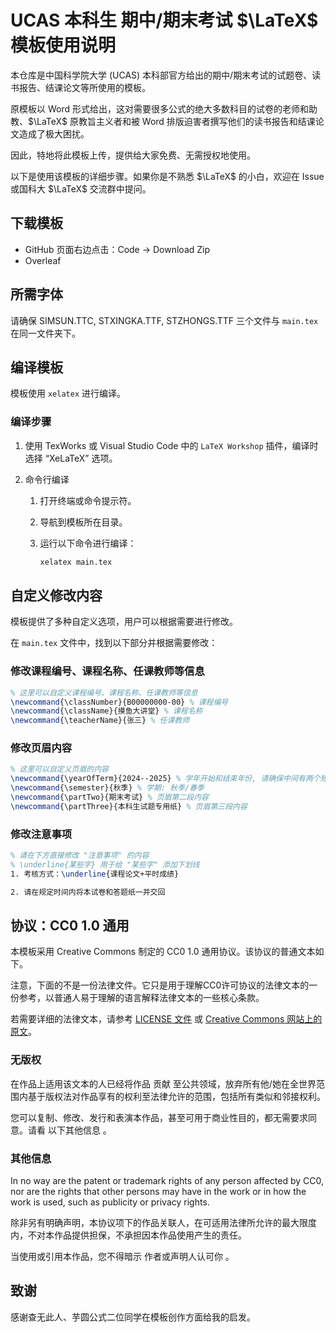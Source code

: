 # UCAS 本科生 期中/期末考试 $\LaTeX$ 模板使用说明

本仓库是中国科学院大学 (UCAS) 本科部官方给出的期中/期末考试的试题卷、读书报告、结课论文等所使用的模板。

原模板以 Word 形式给出，这对需要很多公式的绝大多数科目的试卷的老师和助教、$\LaTeX$ 原教旨主义者和被 Word 排版迫害者撰写他们的读书报告和结课论文造成了极大困扰。

因此，特地将此模板上传，提供给大家免费、无需授权地使用。

以下是使用该模板的详细步骤。如果你是不熟悉 $\LaTeX$ 的小白，欢迎在 Issue 或国科大 $\LaTeX$ 交流群中提问。

## 下载模板

- GitHub 页面右边点击：Code -> Download Zip
- Overleaf

## 所需字体

请确保 SIMSUN.TTC, STXINGKA.TTF, STZHONGS.TTF 三个文件与 `main.tex` 在同一文件夹下。

## 编译模板

模板使用 `xelatex` 进行编译。

### 编译步骤

1. 使用 TexWorks 或 Visual Studio Code 中的 `LaTeX Workshop` 插件，编译时选择 “XeLaTeX” 选项。

2. 命令行编译

    1. 打开终端或命令提示符。
    2. 导航到模板所在目录。
    3. 运行以下命令进行编译：

        ```sh
        xelatex main.tex
        ```

## 自定义修改内容

模板提供了多种自定义选项，用户可以根据需要进行修改。

在 `main.tex` 文件中，找到以下部分并根据需要修改：

### 修改课程编号、课程名称、任课教师等信息

```tex
% 这里可以自定义课程编号、课程名称、任课教师等信息
\newcommand{\classNumber}{B00000000-00} % 课程编号
\newcommand{\className}{摸鱼大讲堂} % 课程名称
\newcommand{\teacherName}{张三} % 任课教师
```

### 修改页眉内容

```tex
% 这里可以自定义页眉的内容
\newcommand{\yearOfTerm}{2024--2025} % 学年开始和结束年份, 请确保中间有两个短横线
\newcommand{\semester}{秋季} % 学期: 秋季/春季
\newcommand{\partTwo}{期末考试} % 页眉第二段内容
\newcommand{\partThree}{本科生试题专用纸} % 页眉第三段内容
```

### 修改注意事项

```tex
% 请在下方直接修改 "注意事项" 的内容
% \underline{某些字} 用于给 "某些字" 添加下划线
1. 考核方式：\underline{课程论文+平时成绩}

2. 请在规定时间内将本试卷和答题纸一并交回
```

## 协议：CC0 1.0 通用

本模板采用 Creative Commons 制定的 CC0 1.0 通用协议。该协议的普通文本如下。

注意，下面的不是一份法律文件。它只是用于理解CC0许可协议的法律文本的一份参考，以普通人易于理解的语言解释法律文本的一些核心条款。

若需要详细的法律文本，请参考 [LICENSE 文件](LICENSE) 或 [Creative Commons 网站上的原文](https://creativecommons.org/publicdomain/zero/1.0/)。

### 无版权
在作品上适用该文本的人已经将作品 贡献 至公共领域，放弃所有他/她在全世界范围内基于版权法对作品享有的权利至法律允许的范围，包括所有类似和邻接权利。

您可以复制、修改、发行和表演本作品，甚至可用于商业性目的，都无需要求同意。请看 以下其他信息 。

### 其他信息

In no way are the patent or trademark rights of any person affected by CC0, nor are the rights that other persons may have in the work or in how the work is used, such as publicity or privacy rights.

除非另有明确声明，本协议项下的作品关联人，在可适用法律所允许的最大限度内，不对本作品提供担保，不承担因本作品使用产生的责任。

当使用或引用本作品，您不得暗示 作者或声明人认可你 。


## 致谢

感谢查无此人、芋圆公式二位同学在模板创作方面给我的启发。
